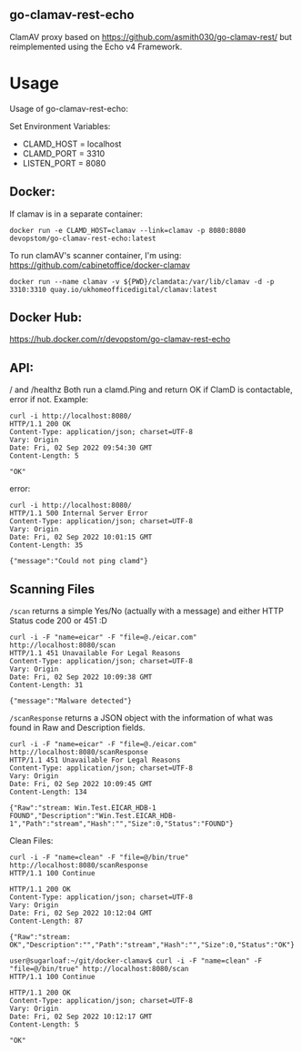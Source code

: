 ## go-clamav-rest-echo

ClamAV proxy based on https://github.com/asmith030/go-clamav-rest/ but reimplemented using the Echo v4 Framework. 

Usage
======

Usage of go-clamav-rest-echo: 

Set Environment Variables: 
- CLAMD_HOST = localhost
- CLAMD_PORT = 3310
- LISTEN_PORT = 8080

Docker:
----------

If clamav is in a separate container: 

`docker run -e CLAMD_HOST=clamav --link=clamav -p 8080:8080 devopstom/go-clamav-rest-echo:latest`

To run clamAV's scanner container, I'm using: 
https://github.com/cabinetoffice/docker-clamav

`docker run --name clamav -v ${PWD}/clamdata:/var/lib/clamav -d -p 3310:3310 quay.io/ukhomeofficedigital/clamav:latest`


Docker Hub:
-----------
https://hub.docker.com/r/devopstom/go-clamav-rest-echo

API:
----

/ and /healthz  Both run a clamd.Ping and return OK if ClamD is contactable, error if not. 
Example:
```
curl -i http://localhost:8080/
HTTP/1.1 200 OK
Content-Type: application/json; charset=UTF-8
Vary: Origin
Date: Fri, 02 Sep 2022 09:54:30 GMT
Content-Length: 5

"OK"
```

error: 

```
curl -i http://localhost:8080/
HTTP/1.1 500 Internal Server Error
Content-Type: application/json; charset=UTF-8
Vary: Origin
Date: Fri, 02 Sep 2022 10:01:15 GMT
Content-Length: 35

{"message":"Could not ping clamd"}
```

Scanning Files
--------------

`/scan` returns a simple Yes/No (actually with a message) and either HTTP Status code 200 or 451 :D 

```
curl -i -F "name=eicar" -F "file=@./eicar.com" http://localhost:8080/scan
HTTP/1.1 451 Unavailable For Legal Reasons
Content-Type: application/json; charset=UTF-8
Vary: Origin
Date: Fri, 02 Sep 2022 10:09:38 GMT
Content-Length: 31

{"message":"Malware detected"}
```

`/scanResponse` returns a JSON object with the information of what was found in Raw and Description fields.

```
curl -i -F "name=eicar" -F "file=@./eicar.com" http://localhost:8080/scanResponse
HTTP/1.1 451 Unavailable For Legal Reasons
Content-Type: application/json; charset=UTF-8
Vary: Origin
Date: Fri, 02 Sep 2022 10:09:45 GMT
Content-Length: 134

{"Raw":"stream: Win.Test.EICAR_HDB-1 FOUND","Description":"Win.Test.EICAR_HDB-1","Path":"stream","Hash":"","Size":0,"Status":"FOUND"}
```

Clean Files:
```
curl -i -F "name=clean" -F "file=@/bin/true" http://localhost:8080/scanResponse
HTTP/1.1 100 Continue

HTTP/1.1 200 OK
Content-Type: application/json; charset=UTF-8
Vary: Origin
Date: Fri, 02 Sep 2022 10:12:04 GMT
Content-Length: 87

{"Raw":"stream: OK","Description":"","Path":"stream","Hash":"","Size":0,"Status":"OK"}
```

```
user@sugarloaf:~/git/docker-clamav$ curl -i -F "name=clean" -F "file=@/bin/true" http://localhost:8080/scan
HTTP/1.1 100 Continue

HTTP/1.1 200 OK
Content-Type: application/json; charset=UTF-8
Vary: Origin
Date: Fri, 02 Sep 2022 10:12:17 GMT
Content-Length: 5

"OK"
```
